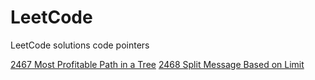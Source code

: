 # LeetCode
LeetCode solutions code pointers

[2467 Most Profitable Path in a Tree](https://leetcode.com/discuss/topic/2807815)
[2468 Split Message Based on Limit](https://leetcode.com/discuss/topic/2807809)
